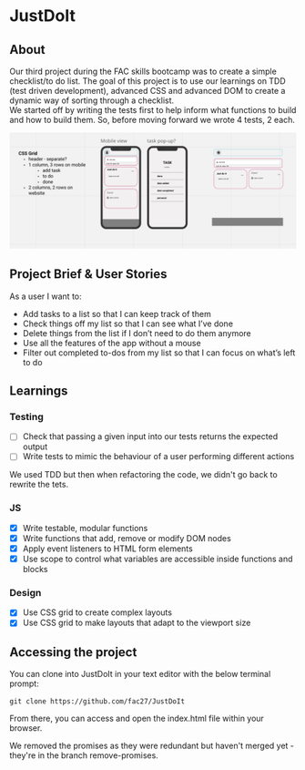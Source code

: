 # JustDoIt

## About 
Our third project during the FAC skills bootcamp was to create a simple checklist/to do list. The goal of this project is to use our learnings on TDD (test driven development), advanced CSS and advanced DOM to create a dynamic way of sorting through a checklist. 
<br>
We started off by writing the tests first to help inform what functions to build and how to build them. So, before moving forward we wrote 4 tests, 2 each. 

![wireframe_screenshot](miro_screenshot.png)
## Project Brief & User Stories 

As a user I want to: 
- Add tasks to a list so that I can keep track of them
- Check things off my list so that I can see what I’ve done
- Delete things from the list if I don’t need to do them anymore
- Use all the features of the app without a mouse
- Filter out completed to-dos from my list so that I can focus on what’s left to do


## Learnings
### Testing 
- [ ] Check that passing a given input into our tests returns the expected output
- [ ] Write tests to mimic the behaviour of a user performing different actions

We used TDD but then when refactoring the code, we didn't go back to rewrite the tets.

### JS 
- [x] Write testable, modular functions
- [x] Write functions that add, remove or modify DOM nodes
- [x] Apply event listeners to HTML form elements
- [x] Use scope to control what variables are accessible inside functions and blocks

### Design 
- [x] Use CSS grid to create complex layouts
- [x] Use CSS grid to make layouts that adapt to the viewport size

## Accessing the project

You can clone into JustDoIt in your text editor with the below terminal prompt:

```
git clone https://github.com/fac27/JustDoIt
```

From there, you can access and open the index.html file within your browser.

We removed the promises as they were redundant but haven't merged yet - they're in the branch remove-promises.
